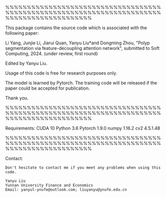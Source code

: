 %%%%%%%%%%%%%%%%%%%%%%%%%%%%%%%%%%%%%%%%%%%%%%%%%%%%%%%%%%%%%%%%%%%%%%%%%%%%%%%%%%%%%%%%%%%%

This package contains the source code which is associated with the following paper:

Li Yang, Junjie Li, Jiarui Quan, Yanyu Liu*and Dongming Zhou, "Polyp segmentation via feature-decoupling attention network", submitted to Soft Computing, 2024. (under review, first round)

Edited by Yanyu Liu.   

Usage of this code is free for research purposes only. 

The model is learned by Pytorch. The training code will be released if the paper could be accepted for publication. 

Thank you.

%%%%%%%%%%%%%%%%%%%%%%%%%%%%%%%%%%%%%%%%%%%%%%%%%%%%%%%%%%%%%%%%%%%%%%%%%%%%%%%%%%%%%%%%%%%%

Requirements:
    CUDA  10
    Python  3.6
    Pytorch  1.9.0
    numpy  1.16.2
    cv2  4.5.1.48

%%%%%%%%%%%%%%%%%%%%%%%%%%%%%%%%%%%%%%%%%%%%%%%%%%%%%%%%%%%%%%%%%%%%%%%%%%%%%%%%%%%%%%%%%%%%

Contact:

    Don't hesitate to contact me if you meet any problems when using this code.

    Yanyu Liu
    Yunnan University Finance and Economics                                                             
    Email: yanyul-ynufe@outlook.com; liuyanyu@ynufe.edu.cn    
